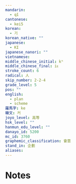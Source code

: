 ```yaml
---
mandarin:
  - qǐ
cantonese:
  - kei5
korean:
  - 기
korean_native: ""
japanese:
  - KI
japanese_nanori: ""
vietnamese:
middle_chinese_initial: kʰ
middle_chinese_final: iᴇ
stroke_count: 6
radical: 人
skip_number: 2-2-4
grade_level: 5
pos: ""
english:
  - plan
  - scheme
羅馬字: ke
韓文: 커
joyo_level: 高等
hsk_level: ""
hanmun_edu_level: ""
danayo_id: 5200
mc_id: 3760
graphemic_classification: 會意
stand_in: 企劃
aliases:
---
```


# Notes
